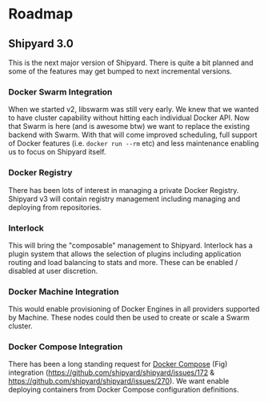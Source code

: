 # Roadmap

## Shipyard 3.0
This is the next major version of Shipyard.  There is quite a bit planned and
some of the features may get bumped to next incremental versions.

### Docker Swarm Integration
When we started v2, libswarm was still very early.  We knew that we wanted to
have cluster capability without hitting each individual Docker API.  Now that
Swarm is here (and is awesome btw) we want to replace the existing backend
with Swarm.  With that will come improved scheduling, full support of Docker
features (i.e. `docker run --rm` etc) and less maintenance enabling us to focus
on Shipyard itself.

### Docker Registry
There has been lots of interest in managing a private Docker Registry.  Shipyard v3 will contain registry management including managing and deploying from repositories.

### Interlock
This will bring the "composable" management to Shipyard.  Interlock has a plugin system that allows the selection of plugins including application routing and load balancing to stats and more.  These can be enabled / disabled at user discretion.

### Docker Machine Integration
This would enable provisioning of Docker Engines in all providers supported by Machine.  These nodes could then be used to create or scale a Swarm cluster.

### Docker Compose Integration
There has been a long standing request for 
[Docker Compose](https://github.com/docker/fig) (Fig) integration 
(https://github.com/shipyard/shipyard/issues/172 & 
https://github.com/shipyard/shipyard/issues/270).
We want enable deploying containers from Docker Compose configuration definitions.
